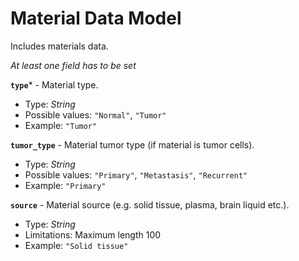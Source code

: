 # Material Data Model
Includes materials data.

_At least one field has to be set_

**`type`*** - Material type.
- Type: _String_
- Possible values: `"Normal"`, `"Tumor"`
- Example: `"Tumor"`

**`tumor_type`** - Material tumor type (if material is tumor cells).
- Type: _String_
- Possible values: `"Primary"`, `"Metastasis"`, `"Recurrent"`
- Example: `"Primary"`

**`source`** - Material source (e.g. solid tissue, plasma, brain liquid etc.).
- Type: _String_
- Limitations: Maximum length 100
- Example: `"Solid tissue"`
